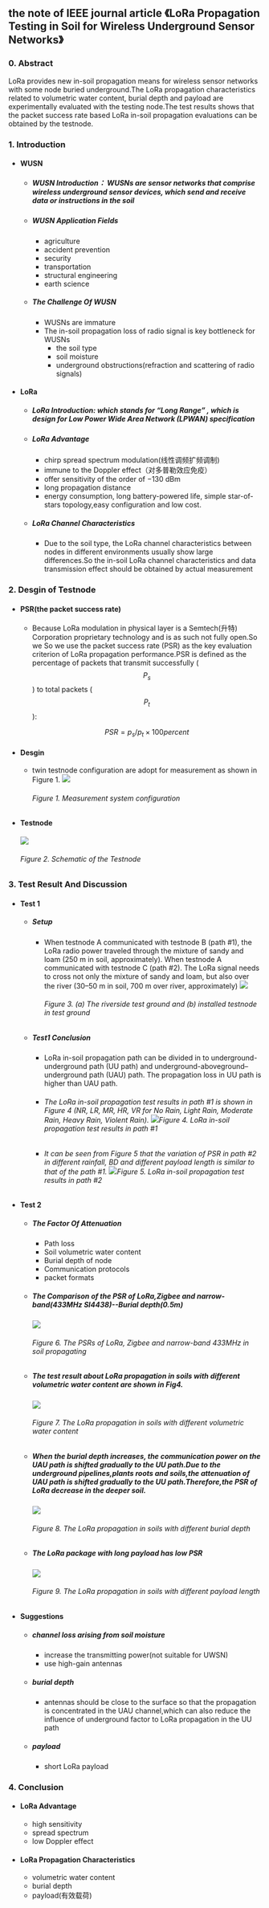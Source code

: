 ## the note of IEEE journal article 《LoRa Propagation Testing in Soil for Wireless Underground Sensor Networks》

### 0. Abstract

LoRa provides new in-soil propagation means for wireless sensor networks with some node buried underground.The LoRa propagation characteristics related to volumetric water content, burial depth and payload are experimentally evaluated with the testing node.The test results shows that the packet success rate based LoRa in-soil propagation evaluations can be obtained by the testnode.

### 1. Introduction

* #### WUSN

  * ##### WUSN Introduction： WUSNs are sensor networks that comprise wireless underground sensor devices, which send and receive data or instructions in the soil
  * ##### WUSN Application Fields

    * agriculture
    * accident prevention
    * security
    * transportation
    * structural engineering
    * earth science
  * ##### The Challenge Of WUSN

    * WUSNs are immature
    * The in-soil propagation loss of radio signal is key bottleneck for WUSNs 
      * the soil type
      * soil moisture
      * underground obstructions\(refraction and scattering of radio signals\)
* #### LoRa

  * ##### LoRa Introduction: which stands for “Long Range” , which is design for Low Power Wide Area Network \(LPWAN\) specification
  * ##### LoRa Advantage

    * chirp spread spectrum modulation\(线性调频扩频调制\)
    * immune to the Doppler effect（对多普勒效应免疫）
    * offer sensitivity of the order of −130 dBm
    * long propagation distance
    * energy consumption, long battery-powered life, simple star-of-stars topology,easy configuration and low cost.
  * ##### LoRa Channel Characteristics

    * Due to the soil type, the LoRa channel characteristics between nodes in different environments usually show large differences.So the in-soil LoRa channel characteristics and data transmission effect should be obtained by actual measurement

### 2. Desgin of Testnode

* #### PSR\(the packet success rate\)

  * Because LoRa modulation in physical layer is a Semtech\(升特\) Corporation proprietary technology and is as such not fully open.So we So we use the packet success rate \(PSR\) as the key evaluation criterion of LoRa propagation performance.PSR is defined as the percentage of packets that transmit successfully \($$P_s$$\) to total packets \($$P_t$$\):


    $$
    PSR=p_s/p_t×100percent
    $$
* #### Desgin

  * twin testnode configuration are adopt for measurement as shown in Figure 1.
    ![](/assets/8211.jpg)
    ###### Figure 1. Measurement system configuration
* #### Testnode

  ![](/assets/8212.jpg)

  ###### Figure 2. Schematic of the Testnode

### 3. Test Result And Discussion

* #### Test 1

  * ##### Setup

    * When testnode A communicated with testnode B \(path \#1\), the LoRa radio power traveled through the mixture of sandy and loam \(250 m in soil, approximately\). When testnode A communicated with testnode C \(path \#2\). The LoRa signal needs to cross not only the mixture of sandy and loam, but also over the river \(30–50 m in soil, 700 m over river, approximately\)
      ![](/assets/8213.jpg)
      ###### Figure 3. \(a\) The riverside test ground and \(b\) installed testnode in test ground
  * ##### Test1 Conclusion

    * LoRa in-soil propagation path can be divided in to underground-underground path \(UU path\) and underground-aboveground–underground path \(UAU\) path. The propagation loss in UU path is higher than UAU path.
    * ###### The LoRa in-soil propagation test results in path \#1 is shown in Figure 4 \(NR, LR, MR, HR, VR for No Rain, Light Rain, Moderate Rain, Heavy Rain, Violent Rain\).  ![](/assets/8214.jpg)Figure 4. LoRa in-soil propagation test results in path \#1
    * ###### It can be seen from Figure 5 that the variation of PSR in path \#2 in different rainfall, BD and different payload length is similar to that of the path \#1. ![](/assets/8215.jpg)Figure 5. LoRa in-soil propagation test results in path \#2
* #### Test 2

  * ##### The Factor Of Attenuation

    * Path loss
    * Soil volumetric water content
    * Burial depth of node
    * Communication protocols 
    * packet formats
  * ##### The Comparison of the PSR of LoRa,Zigbee and narrow-band\(433MHz SI4438\)--Burial depth\(0.5m\)

    ![](/assets/8216.jpg)

    ###### Figure 6. The PSRs of LoRa, Zigbee and narrow-band 433MHz in soil propagating

  * ##### The test result about LoRa propagation in soils with different volumetric water content are shown in Fig4.

    ![](/assets/8217.jpg)

    ###### Figure 7. The LoRa propagation in soils with different volumetric water content

  * ##### When the burial depth increases, the communication power on the UAU path is shifted gradually to the UU path.Due to the underground pipelines,plants roots and soils,the attenuation of UAU path is shifted gradually to the UU path.Therefore,the PSR of LoRa decrease in the deeper soil.

    ![](/assets/8218.jpg)

    ###### Figure 8. The LoRa propagation in soils with different burial depth

  * ##### The LoRa package with long payload has low PSR

    ![](/assets/8219.jpg)

    ###### Figure 9. The LoRa propagation in soils with different payload length
* #### Suggestions

  * ##### channel loss arising from soil moisture

    * increase the transmitting power\(not suitable for UWSN\)
    * use high-gain antennas
  * ##### burial depth

    * antennas should be close to the surface so that the propagation is concentrated in the UAU channel,which can also reduce the influence of underground factor to LoRa propagation in the UU path
  * ##### payload

    * short LoRa payload 

### 4. Conclusion

* #### LoRa Advantage

  * high sensitivity
  * spread spectrum
  * low Doppler effect
* #### LoRa Propagation Characteristics

  * volumetric water content
  * burial depth
  * payload\(有效载荷\)



